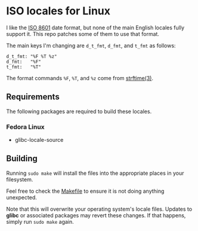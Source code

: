 # ISO locales for Linux

I like the [ISO 8601](https://en.wikipedia.org/wiki/ISO_8601) date format, but none of the main
English locales fully support it. This repo patches some of them to use that format.

The main keys I'm changing are `d_t_fmt`, `d_fmt`, and `t_fmt` as follows:

    d_t_fmt: "%F %T %z"
    d_fmt:   "%F"
    t_fmt:   "%T"

The format commands `%F`, `%T`, and `%z` come from [strftime(3)](http://man.openbsd.org/strftime.3).

## Requirements

The following packages are required to build these locales.

### Fedora Linux

* glibc-locale-source

## Building

Running `sudo make` will install the files into the appropriate places in your filesystem.

Feel free to check the [Makefile](Makefile) to ensure it is not doing anything unexpected.

Note that this will overwrite your operating system's locale files. Updates to **glibc** or
associated packages may revert these changes. If that happens, simply run `sudo make` again.

